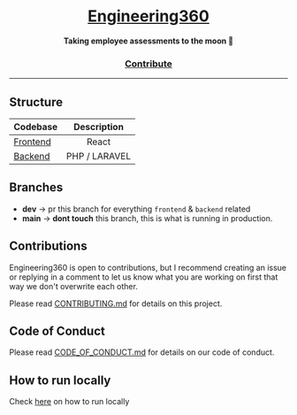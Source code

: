 <a href="https://dogehouse.tv">
<h1 align="center">Engineering360</h1>
</a>
<p align="center">
  <strong>Taking employee assessments to the moon 🚀</strong>
</p>
<p align="center">
</p>

<h3 align="center">
  <a href="https://github.com/workshopapps/engineerprofile360.web/blob/main/CONTRIBUTING.md">Contribute</a>
</h3>

---

## Structure

| Codebase              |      Description          |
| :-------------------- | :-----------------------: |
| [Frontend](frontend)        |  React  |
| [Backend](backend)  |     PHP / LARAVEL          |

## Branches

- **dev** -> pr this branch for everything `frontend` & `backend` related
- **main** -> **dont touch** this branch, this is what is running in production.

## Contributions

Engineering360 is open to contributions, but I recommend creating an issue or replying in a comment to let us know what you are working on first that way we don't overwrite each other.

Please read [CONTRIBUTING.md](https://github.com/workshopapps/engineerprofile360.web/blob/main/CONTRIBUTING.md) for details on this project.
<!-- 

## DogeReviewers

Contributors helping to review/merge pull requests:

- [@HarrisonMayotte](https://github.com/HarrisonMayotte)
- [@TheOtterlord](https://github.com/TheOtterlord)
- [@amitojsingh366](https://github.com/amitojsingh366)
- [@dk-raw](https://github.com/dk-raw)
- [@ermalsh](https://github.com/ermalsh)
- [@goldyydev](https://github.com/goldyydev)
- [@jamesql](https://github.com/jamesql)
- [@nadirabbas](https://github.com/nadirabbas)
- [@ofsho](https://github.com/ofsho)
- [@overlisted](https://github.com/overlisted) -->

## Code of Conduct

Please read [CODE_OF_CONDUCT.md](https://github.com/workshopapps/engineerprofile360.web/blob/main/CODE_OF_CONDUCT.md) for details on our code of conduct.

## How to run locally

Check <a href="https://github.com/workshopapps/engineerprofile360.web/blob/main/CONTRIBUTING.md#">here</a> on how to run locally</a>